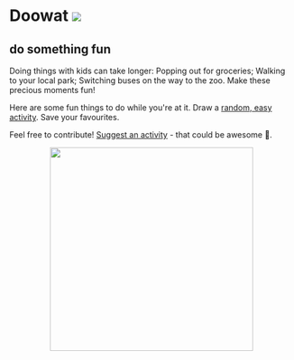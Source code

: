 # Doowat [![](https://circleci.com/gh/omrilotan/doowat.svg?style=svg)](https://circleci.com/gh/omrilotan/doowat)
## do something fun

Doing things with kids can take longer: Popping out for groceries; Walking to your local park; Switching buses on the way to the zoo. Make these precious moments fun!

Here are some fun things to do while you're at it. Draw a [random, easy activity](https://doowat.net/en/). Save your favourites.

Feel free to contribute! [Suggest an activity](https://github.com/omrilotan/doowat/issues/new/choose) - that could be awesome 🤩.

<p align="center">
  <a href="https://doowat.net/en/0869b5b48b6d416a1bfdae30f05d74a9/"><img src="https://user-images.githubusercontent.com/516342/70142712-8cbe0d80-16a2-11ea-8b8a-a7bacd279944.png" width=360></a>
</p>
